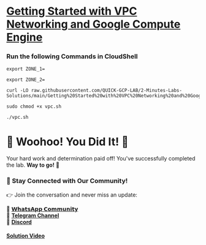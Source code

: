 # [Getting Started with VPC Networking and Google Compute Engine](https://www.cloudskillsboost.google/focuses/41750?parent=catalog)

### Run the following Commands in CloudShell
```
export ZONE_1=
```
```
export ZONE_2=
```
```
curl -LO raw.githubusercontent.com/QUICK-GCP-LAB/2-Minutes-Labs-Solutions/main/Getting%20Started%20with%20VPC%20Networking%20and%20Google%20Compute%20Engine/vpc.sh

sudo chmod +x vpc.sh

./vpc.sh
```

# 🎉 Woohoo! You Did It! 🎉

Your hard work and determination paid off!
You've successfully completed the lab. **Way to go!** 🚀

### 💬 Stay Connected with Our Community!

👉 Join the conversation and never miss an update:

💚 [**𝗪𝗵𝗮𝘁𝘀𝗔𝗽𝗽 𝗖𝗼𝗺𝗺𝘂𝗻𝗶𝘁𝘆**](https://chat.whatsapp.com/FYKYrKwcwYDE2Xl08SEi7D) <br>
📢 [**Telegram Channel**](https://t.me/+e1HQkO3ao2FmMGQ1) <br>
👥 [**Discord**](https://discord.gg/VzBN22adUC)

#### [Solution Video](https://www.youtube.com/@officialSheBright)
